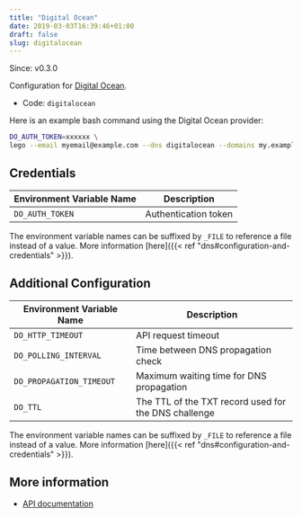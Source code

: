 ```yaml
---
title: "Digital Ocean"
date: 2019-03-03T16:39:46+01:00
draft: false
slug: digitalocean
---
```


<!-- THIS DOCUMENTATION IS AUTO-GENERATED. PLEASE DO NOT EDIT. -->
<!-- providers/dns/digitalocean/digitalocean.toml -->
<!-- THIS DOCUMENTATION IS AUTO-GENERATED. PLEASE DO NOT EDIT. -->

Since: v0.3.0

Configuration for [Digital Ocean](https://www.digitalocean.com/docs/networking/dns/).


<!--more-->

- Code: `digitalocean`

Here is an example bash command using the Digital Ocean provider:

```bash
DO_AUTH_TOKEN=xxxxxx \
lego --email myemail@example.com --dns digitalocean --domains my.example.org run
```




## Credentials

| Environment Variable Name | Description |
|-----------------------|-------------|
| `DO_AUTH_TOKEN` | Authentication token |

The environment variable names can be suffixed by `_FILE` to reference a file instead of a value.
More information [here]({{< ref "dns#configuration-and-credentials" >}}).


## Additional Configuration

| Environment Variable Name | Description |
|--------------------------------|-------------|
| `DO_HTTP_TIMEOUT` | API request timeout |
| `DO_POLLING_INTERVAL` | Time between DNS propagation check |
| `DO_PROPAGATION_TIMEOUT` | Maximum waiting time for DNS propagation |
| `DO_TTL` | The TTL of the TXT record used for the DNS challenge |

The environment variable names can be suffixed by `_FILE` to reference a file instead of a value.
More information [here]({{< ref "dns#configuration-and-credentials" >}}).




## More information

- [API documentation](https://developers.digitalocean.com/documentation/v2/#domain-records)

<!-- THIS DOCUMENTATION IS AUTO-GENERATED. PLEASE DO NOT EDIT. -->
<!-- providers/dns/digitalocean/digitalocean.toml -->
<!-- THIS DOCUMENTATION IS AUTO-GENERATED. PLEASE DO NOT EDIT. -->
